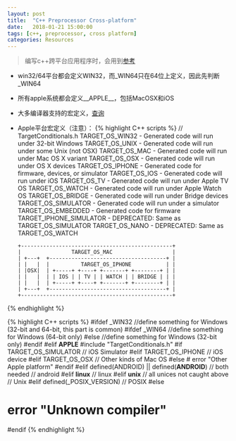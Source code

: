 ```yaml
---
layout: post
title:  "C++ Preprocessor Cross-platform"
date:   2018-01-21 15:00:00
tags: [c++, preprocessor, cross platform]
categories: Resources
---
```


> 编写c++跨平台应用程序时，会用到[参考](http://blog.csdn.net/n5/article/details/70143942)

* win32/64平台都会定义WIN32，而_WIN64只在64位上定义，因此先判断_WIN64
* 所有apple系统都会定义__APPLE__，包括MacOSX和iOS
* 大多编译器支持的宏定义，[查询](https://sourceforge.net/p/predef/wiki/OperatingSystems/)
* Apple平台宏定义（注意）：
{% highlight C++ scripts %}
// TargetConditionals.h
        TARGET_OS_WIN32           - Generated code will run under 32-bit Windows
        TARGET_OS_UNIX            - Generated code will run under some Unix (not OSX) 
        TARGET_OS_MAC             - Generated code will run under Mac OS X variant
           TARGET_OS_OSX          - Generated code will run under OS X devices
           TARGET_OS_IPHONE          - Generated code for firmware, devices, or simulator
              TARGET_OS_IOS             - Generated code will run under iOS 
              TARGET_OS_TV              - Generated code will run under Apple TV OS
              TARGET_OS_WATCH           - Generated code will run under Apple Watch OS
              TARGET_OS_BRIDGE          - Generated code will run under Bridge devices
           TARGET_OS_SIMULATOR      - Generated code will run under a simulator
           TARGET_OS_EMBEDDED       - Generated code for firmware
        TARGET_IPHONE_SIMULATOR   - DEPRECATED: Same as TARGET_OS_SIMULATOR
        TARGET_OS_NANO            - DEPRECATED: Same as TARGET_OS_WATCH

      +------------------------------------------------+
      |                TARGET_OS_MAC                   |
      | +---+  +-------------------------------------+ |
      | |   |  |          TARGET_OS_IPHONE           | |
      | |OSX|  | +-----+ +----+ +-------+ +--------+ | |
      | |   |  | | IOS | | TV | | WATCH | | BRIDGE | | |
      | |   |  | +-----+ +----+ +-------+ +--------+ | |
      | +---+  +-------------------------------------+ |
      +------------------------------------------------+
{% endhighlight %}

{% highlight C++ scripts %}
#ifdef _WIN32
   //define something for Windows (32-bit and 64-bit, this part is common)
   #ifdef _WIN64
      //define something for Windows (64-bit only)
   #else
      //define something for Windows (32-bit only)
   #endif
#elif __APPLE__
    #include "TargetConditionals.h"
    #if TARGET_OS_SIMULATOR
         // iOS Simulator
    #elif TARGET_OS_IPHONE
        // iOS device
    #elif TARGET_OS_OSX
        // Other kinds of Mac OS
    #else
    #   error "Other Apple platform"
    #endif
#elif defined(ANDROID) || defined(__ANDROID__)  // both needed
    // android
#elif __linux__
    // linux
#elif __unix__ // all unices not caught above
    // Unix
#elif defined(_POSIX_VERSION)
    // POSIX
#else
#   error "Unknown compiler"
#endif
{% endhighlight %}
